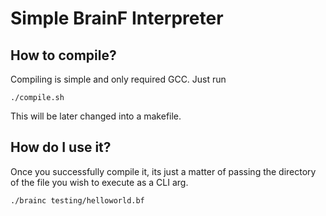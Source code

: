 # Simple BrainF Interpreter

## How to compile?
Compiling is simple and only required GCC. Just run
```
./compile.sh
```

This will be later changed into a makefile.

## How do I use it?

Once you successfully compile it, its just a matter of passing the directory of the file you wish to execute as a CLI arg.
```
./brainc testing/helloworld.bf
```
